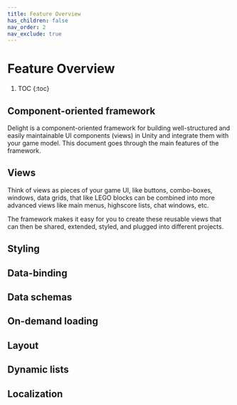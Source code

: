 ```yaml
---
title: Feature Overview
has_children: false
nav_order: 2
nav_exclude: true
---
```

# Feature Overview

1. TOC
{:toc}

## Component-oriented framework

Delight is a component-oriented framework for building well-structured and easily maintainable UI components (views) in Unity and integrate them with your game model. This document goes through the main features of the framework. 



## Views

Think of views as pieces of your game UI, like buttons, combo-boxes, windows, data grids, that like LEGO blocks can be combined into more advanced views like main menus, highscore lists, chat windows, etc. 

The framework makes it easy for you to create these reusable views that can then be shared, extended, styled, and plugged into different projects. 



## Styling

## Data-binding

## Data schemas
## On-demand loading
## Layout
## Dynamic lists
## Localization